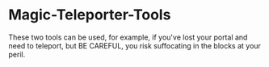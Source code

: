 # Magic-Teleporter-Tools
These two tools can be used, for example, if you've lost your portal and need to teleport, but BE CAREFUL, you risk suffocating in the blocks at your peril.
